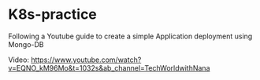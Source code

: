 # K8s-practice 

Following a Youtube guide to create a simple Application deployment using Mongo-DB

Video: https://www.youtube.com/watch?v=EQNO_kM96Mo&t=1032s&ab_channel=TechWorldwithNana